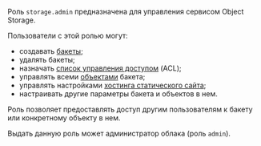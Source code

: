 Роль `storage.admin` предназначена для управления сервисом Object Storage.

Пользователи с этой ролью могут:
* создавать [бакеты](../../storage/concepts/bucket.md);
* удалять бакеты;
* назначать [список управления доступом](../../storage/concepts/acl.md) (ACL);
* управлять всеми [объектами](../../storage/concepts/object.md) бакета;
* управлять настройками [хостинга статического сайта](../../storage/concepts/hosting.md);
* настраивать другие параметры бакета и объектов в нем.

Роль позволяет предоставлять доступ другим пользователям к бакету или конкретному объекту в нем.

Выдать данную роль может администратор облака (роль `admin`).